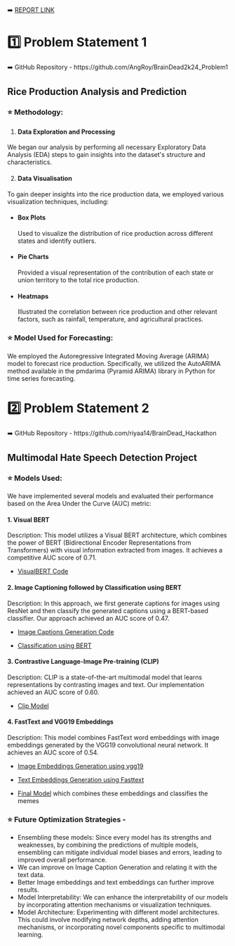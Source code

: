 ➡️ [REPORT LINK](https://www.canva.com/design/DAGBi0HYSrE/_hTD0LN3rP47EzJ-18ctQA/view?utm_content=DAGBi0HYSrE&utm_campaign=designshare&utm_medium=link&utm_source=editor)

<h1>1️⃣ Problem Statement 1</h1>
➡️ GitHub Repository - https://github.com/AngRoy/BrainDead2k24_Problem1

<h2>Rice Production Analysis and Prediction</h2>

<h3>⭐ Methodology:</h3>

1. <h4>Data Exploration and Processing</h4>
We began our analysis by performing all necessary Exploratory Data Analysis (EDA) steps to gain insights into the dataset's structure and characteristics.

2. <h4>Data Visualisation</h4>
To gain deeper insights into the rice production data, we employed various visualization techniques, including:

- <h4>Box Plots</h4> Used to visualize the distribution of rice production across different states and identify outliers.
- <h4>Pie Charts</h4> Provided a visual representation of the contribution of each state or union territory to the total rice production.
- <h4>Heatmaps</h4> Illustrated the correlation between rice production and other relevant factors, such as rainfall, temperature, and agricultural practices.

<h3>⭐ Model Used for Forecasting:</h3>
We employed the Autoregressive Integrated Moving Average (ARIMA) model to forecast rice production. Specifically, we utilized the AutoARIMA method available in the pmdarima (Pyramid ARIMA) library in Python for time series forecasting.

<h1>2️⃣ Problem Statement 2</h1>
➡️ GitHub Repository - https://github.com/riyaa14/BrainDead_Hackathon

<h2>Multimodal Hate Speech Detection Project</h2>

<h3>⭐ Models Used:</h3>
We have implemented several models and evaluated their performance based on the Area Under the Curve (AUC) metric:

<h4>1. Visual BERT</h4>

Description: This model utilizes a Visual BERT architecture, which combines the power of BERT (Bidirectional Encoder Representations from Transformers) with visual information extracted from images. It achieves a competitive AUC score of 0.71.

- [VisualBERT Code](https://github.com/riyaa14/BrainDead_Hackathon/blob/main/VisualBERT.ipynb)

<H4>2. Image Captioning followed by Classification using BERT</H4>

Description: In this approach, we first generate captions for images using ResNet and then classify the generated captions using a BERT-based classifier. Our approach achieved an AUC score of 0.47.

- [Image Captions Generation Code](https://github.com/riyaa14/BrainDead_Hackathon/blob/main/image_captioning.ipynb)

- [Classification using BERT](https://github.com/riyaa14/BrainDead_Hackathon/blob/main/BERT_Model.ipynb)

<h4>3. Contrastive Language-Image Pre-training (CLIP)</h4>

Description: CLIP is a state-of-the-art multimodal model that learns representations by contrasting images and text. Our implementation achieved an AUC score of 0.60.

- [Clip Model](https://github.com/riyaa14/BrainDead_Hackathon/blob/main/CLIP_Model.ipynb)

<h4>4. FastText and VGG19 Embeddings</h4>

Description: This model combines FastText word embeddings with image embeddings generated by the VGG19 convolutional neural network. It achieves an AUC score of 0.54.

- [Image Embeddings Generation using vgg19](https://github.com/riyaa14/BrainDead_Hackathon/blob/main/vgg19-Image-embeddings-generation.ipynb)

- [Text Embeddings Generation using Fasttext](https://github.com/riyaa14/BrainDead_Hackathon/fasttext-text-embeddings-generation.ipynb)

- [Final Model](https://github.com/riyaa14/BrainDead_Hackathon/blob/main/FastText%2BVGG19_Embeddings.ipynb) which combines these embeddings and classifies the memes 

<h3>⭐ Future Optimization Strategies - </h3>

- Ensembling these models: Since every model has its strengths and weaknesses, by combining the predictions of multiple models, ensembling can mitigate individual model biases and errors, leading to improved overall performance.
- We can improve on Image Caption Generation and relating it with the text data.
- Better Image embeddings and text embeddings can further improve results.
- Model Interpretability: We can enhance the interpretability of our models by incorporating attention mechanisms or visualization techniques.
- Model Architecture: Experimenting with different model architectures. This could involve modifying network depths, adding attention mechanisms, or incorporating novel components specific to multimodal learning. 
